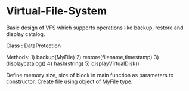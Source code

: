 # Virtual-File-System
Basic design of VFS which supports operations like backup, restore and display catalog.

Class : DataProtection

Methods: 1) backup(MyFile)
         2) restore(filename,timestamp)
         3) displaycatalog()
         4) hash(string)
         5) displayVirtualDisk()
         
Define memory size, size of block in main function as parameters to constructor.
Create file using object of MyFile type.
